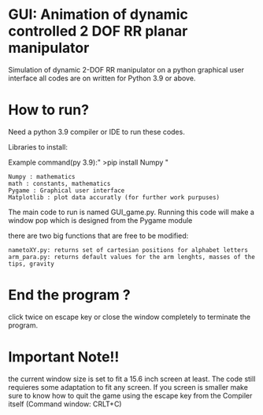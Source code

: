 # GUI: Animation of dynamic controlled 2 DOF RR planar manipulator 
Simulation of dynamic 2-DOF RR manipulator on a python graphical user interface
all codes are on written for Python 3.9 or above.


# How to run?
Need a python 3.9 compiler or IDE to run these codes.

Libraries to install: 

Example command(py 3.9):" >pip install Numpy "
	
	Numpy : mathematics
	math : constants, mathematics
	Pygame : Graphical user interface
	Matplotlib : plot data accuratly (for further work purpuses)
	
The main code to run is named GUI_game.py. Running this code will make a window pop which is designed from the Pygame module

there are two big functions that are free to be modified: 
  
	nametoXY.py: returns set of cartesian positions for alphabet letters
	arm_para.py: returns default values for the arm lenghts, masses of the tips, gravity
	
  
# End the program ?
click twice on escape key or close the window completely to terminate the program.

# Important Note!!
the current window size is set to fit a 15.6 inch screen at least. The code still requieres some adaptation to fit any screen.
If you screen is smaller make sure to know how to quit the game using the escape key from the Compiler itself (Command window: CRLT+C)
